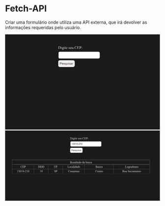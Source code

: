 # Fetch-API
Criar uma formulário onde utiliza uma API externa, que irá devolver as informações requeridas pelo usuário.

![Digite seu CEP](./digite-cep.png)
![CEP](./cep-digitado.png)